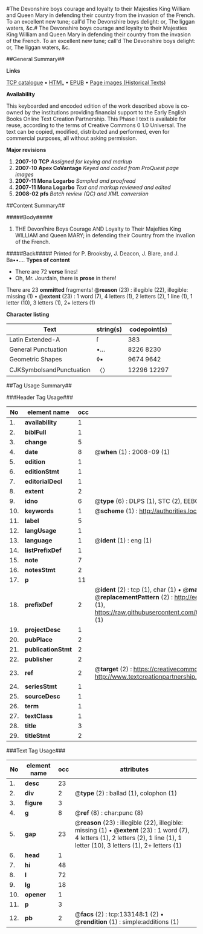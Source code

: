 #The Devonshire boys courage and loyalty to their Majesties King William and Queen Mary in defending their country from the invasion of the French. To an excellent new tune; call'd The Devonshire boys delight: or, The liggan waters, &c.#
The Devonshire boys courage and loyalty to their Majesties King William and Queen Mary in defending their country from the invasion of the French. To an excellent new tune; call'd The Devonshire boys delight: or, The liggan waters, &c.

##General Summary##

**Links**

[TCP catalogue](http://www.ota.ox.ac.uk/tcp/)  • 
[HTML](http://tei.it.ox.ac.uk/tcp/Texts-HTML/free/A81/A81386.html)  • 
[EPUB](http://tei.it.ox.ac.uk/tcp/Texts-EPUB/free/A81/A81386.epub) • 
[Page images (Historical Texts)](https://data.historicaltexts.jisc.ac.uk/view?pubId=eebo-99897778e&pageId=eebo-99897778e-133148-1)

**Availability**

This keyboarded and encoded edition of the
	       work described above is co-owned by the institutions
	       providing financial support to the Early English Books
	       Online Text Creation Partnership. This Phase I text is
	       available for reuse, according to the terms of Creative
	       Commons 0 1.0 Universal. The text can be copied,
	       modified, distributed and performed, even for
	       commercial purposes, all without asking permission.

**Major revisions**

1. __2007-10__ __TCP__ *Assigned for keying and markup*
1. __2007-10__ __Apex CoVantage__ *Keyed and coded from ProQuest page images*
1. __2007-11__ __Mona Logarbo__ *Sampled and proofread*
1. __2007-11__ __Mona Logarbo__ *Text and markup reviewed and edited*
1. __2008-02__ __pfs__ *Batch review (QC) and XML conversion*

##Content Summary##

#####Body#####

1. THE Devonſhire Boys Courage AND Loyalty to Their Majeſties King WILLIAM and Queen MARY; in defending their Country from the Invaſion of the French.

#####Back#####
Printed for P. Brooksby, J. Deacon, J. Blare, and J. Ba••….
**Types of content**

  * There are 72 **verse** lines!
  * Oh, Mr. Jourdain, there is **prose** in there!

There are 23 **ommitted** fragments! 
 @__reason__ (23) : illegible (22), illegible: missing (1)  •  @__extent__ (23) : 1 word (7), 4 letters (1), 2 letters (2), 1 line (1), 1 letter (10), 3 letters (1), 2+ letters (1)

**Character listing**


|Text|string(s)|codepoint(s)|
|---|---|---|
|Latin Extended-A|ſ|383|
|General Punctuation|•…|8226 8230|
|Geometric Shapes|◊▪|9674 9642|
|CJKSymbolsandPunctuation|〈〉|12296 12297|

##Tag Usage Summary##

###Header Tag Usage###

|No|element name|occ|attributes|
|---|---|---|---|
|1.|__availability__|1||
|2.|__biblFull__|1||
|3.|__change__|5||
|4.|__date__|8| @__when__ (1) : 2008-09 (1)|
|5.|__edition__|1||
|6.|__editionStmt__|1||
|7.|__editorialDecl__|1||
|8.|__extent__|2||
|9.|__idno__|6| @__type__ (6) : DLPS (1), STC (2), EEBO-CITATION (1), PROQUEST (1), VID (1)|
|10.|__keywords__|1| @__scheme__ (1) : http://authorities.loc.gov/ (1)|
|11.|__label__|5||
|12.|__langUsage__|1||
|13.|__language__|1| @__ident__ (1) : eng (1)|
|14.|__listPrefixDef__|1||
|15.|__note__|7||
|16.|__notesStmt__|2||
|17.|__p__|11||
|18.|__prefixDef__|2| @__ident__ (2) : tcp (1), char (1)  •  @__matchPattern__ (2) : ([0-9\-]+):([0-9IVX]+) (1), (.+) (1)  •  @__replacementPattern__ (2) : http://eebo.chadwyck.com/downloadtiff?vid=$1&page=$2 (1), https://raw.githubusercontent.com/textcreationpartnership/Texts/master/tcpchars.xml#$1 (1)|
|19.|__projectDesc__|1||
|20.|__pubPlace__|2||
|21.|__publicationStmt__|2||
|22.|__publisher__|2||
|23.|__ref__|2| @__target__ (2) : https://creativecommons.org/publicdomain/zero/1.0/ (1), http://www.textcreationpartnership.org/docs/. (1)|
|24.|__seriesStmt__|1||
|25.|__sourceDesc__|1||
|26.|__term__|1||
|27.|__textClass__|1||
|28.|__title__|3||
|29.|__titleStmt__|2||


###Text Tag Usage###

|No|element name|occ|attributes|
|---|---|---|---|
|1.|__desc__|23||
|2.|__div__|2| @__type__ (2) : ballad (1), colophon (1)|
|3.|__figure__|3||
|4.|__g__|8| @__ref__ (8) : char:punc (8)|
|5.|__gap__|23| @__reason__ (23) : illegible (22), illegible: missing (1)  •  @__extent__ (23) : 1 word (7), 4 letters (1), 2 letters (2), 1 line (1), 1 letter (10), 3 letters (1), 2+ letters (1)|
|6.|__head__|1||
|7.|__hi__|48||
|8.|__l__|72||
|9.|__lg__|18||
|10.|__opener__|1||
|11.|__p__|3||
|12.|__pb__|2| @__facs__ (2) : tcp:133148:1 (2)  •  @__rendition__ (1) : simple:additions (1)|
